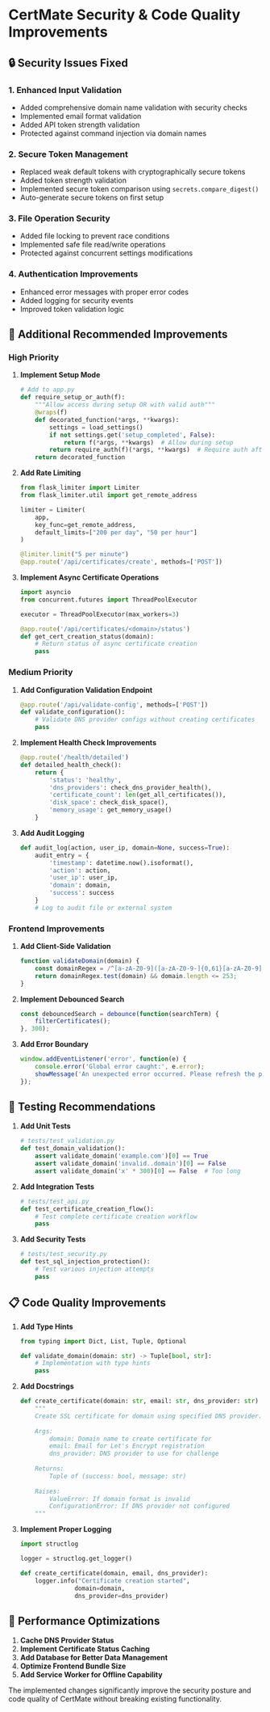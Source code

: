 # CertMate Security & Code Quality Improvements

## 🔒 Security Issues Fixed

### 1. **Enhanced Input Validation**
- Added comprehensive domain name validation with security checks
- Implemented email format validation
- Added API token strength validation
- Protected against command injection via domain names

### 2. **Secure Token Management**
- Replaced weak default tokens with cryptographically secure tokens
- Added token strength validation
- Implemented secure token comparison using `secrets.compare_digest()`
- Auto-generate secure tokens on first setup

### 3. **File Operation Security**
- Added file locking to prevent race conditions
- Implemented safe file read/write operations
- Protected against concurrent settings modifications

### 4. **Authentication Improvements**
- Enhanced error messages with proper error codes
- Added logging for security events
- Improved token validation logic

## 🔧 Additional Recommended Improvements

### **High Priority**

1. **Implement Setup Mode**
   ```python
   # Add to app.py
   def require_setup_or_auth(f):
       """Allow access during setup OR with valid auth"""
       @wraps(f)
       def decorated_function(*args, **kwargs):
           settings = load_settings()
           if not settings.get('setup_completed', False):
               return f(*args, **kwargs)  # Allow during setup
           return require_auth(f)(*args, **kwargs)  # Require auth after setup
       return decorated_function
   ```

2. **Add Rate Limiting**
   ```python
   from flask_limiter import Limiter
   from flask_limiter.util import get_remote_address
   
   limiter = Limiter(
       app,
       key_func=get_remote_address,
       default_limits=["200 per day", "50 per hour"]
   )
   
   @limiter.limit("5 per minute")
   @app.route('/api/certificates/create', methods=['POST'])
   ```

3. **Implement Async Certificate Operations**
   ```python
   import asyncio
   from concurrent.futures import ThreadPoolExecutor
   
   executor = ThreadPoolExecutor(max_workers=3)
   
   @app.route('/api/certificates/<domain>/status')
   def get_cert_creation_status(domain):
       # Return status of async certificate creation
       pass
   ```

### **Medium Priority**

1. **Add Configuration Validation Endpoint**
   ```python
   @app.route('/api/validate-config', methods=['POST'])
   def validate_configuration():
       # Validate DNS provider configs without creating certificates
       pass
   ```

2. **Implement Health Check Improvements**
   ```python
   @app.route('/health/detailed')
   def detailed_health_check():
       return {
           'status': 'healthy',
           'dns_providers': check_dns_provider_health(),
           'certificate_count': len(get_all_certificates()),
           'disk_space': check_disk_space(),
           'memory_usage': get_memory_usage()
       }
   ```

3. **Add Audit Logging**
   ```python
   def audit_log(action, user_ip, domain=None, success=True):
       audit_entry = {
           'timestamp': datetime.now().isoformat(),
           'action': action,
           'user_ip': user_ip,
           'domain': domain,
           'success': success
       }
       # Log to audit file or external system
   ```

### **Frontend Improvements**

1. **Add Client-Side Validation**
   ```javascript
   function validateDomain(domain) {
       const domainRegex = /^[a-zA-Z0-9]([a-zA-Z0-9-]{0,61}[a-zA-Z0-9])?(\.[a-zA-Z0-9]([a-zA-Z0-9-]{0,61}[a-zA-Z0-9])?)*$/;
       return domainRegex.test(domain) && domain.length <= 253;
   }
   ```

2. **Implement Debounced Search**
   ```javascript
   const debouncedSearch = debounce(function(searchTerm) {
       filterCertificates();
   }, 300);
   ```

3. **Add Error Boundary**
   ```javascript
   window.addEventListener('error', function(e) {
       console.error('Global error caught:', e.error);
       showMessage('An unexpected error occurred. Please refresh the page.', 'error');
   });
   ```

## 🧪 Testing Recommendations

1. **Add Unit Tests**
   ```python
   # tests/test_validation.py
   def test_domain_validation():
       assert validate_domain('example.com')[0] == True
       assert validate_domain('invalid..domain')[0] == False
       assert validate_domain('x' * 300)[0] == False  # Too long
   ```

2. **Add Integration Tests**
   ```python
   # tests/test_api.py
   def test_certificate_creation_flow():
       # Test complete certificate creation workflow
       pass
   ```

3. **Add Security Tests**
   ```python
   # tests/test_security.py
   def test_sql_injection_protection():
       # Test various injection attempts
       pass
   ```

## 📋 Code Quality Improvements

1. **Add Type Hints**
   ```python
   from typing import Dict, List, Tuple, Optional
   
   def validate_domain(domain: str) -> Tuple[bool, str]:
       # Implementation with type hints
       pass
   ```

2. **Add Docstrings**
   ```python
   def create_certificate(domain: str, email: str, dns_provider: str) -> Tuple[bool, str]:
       """
       Create SSL certificate for domain using specified DNS provider.
       
       Args:
           domain: Domain name to create certificate for
           email: Email for Let's Encrypt registration
           dns_provider: DNS provider to use for challenge
           
       Returns:
           Tuple of (success: bool, message: str)
           
       Raises:
           ValueError: If domain format is invalid
           ConfigurationError: If DNS provider not configured
       """
   ```

3. **Implement Proper Logging**
   ```python
   import structlog
   
   logger = structlog.get_logger()
   
   def create_certificate(domain, email, dns_provider):
       logger.info("Certificate creation started", 
                  domain=domain, 
                  dns_provider=dns_provider)
   ```

## 🚀 Performance Optimizations

1. **Cache DNS Provider Status**
2. **Implement Certificate Status Caching**
3. **Add Database for Better Data Management**
4. **Optimize Frontend Bundle Size**
5. **Add Service Worker for Offline Capability**

The implemented changes significantly improve the security posture and code quality of CertMate without breaking existing functionality.
